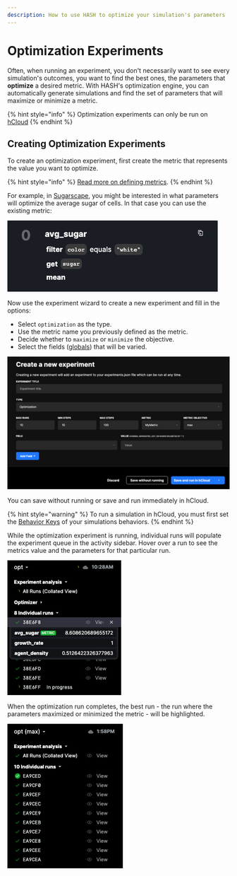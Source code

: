 ```yaml
---
description: How to use HASH to optimize your simulation's parameters
---
```


# Optimization Experiments

Often, when running an experiment, you don't necessarily want to see every simulation's outcomes, you want to find the best ones, the parameters that **optimize** a desired metric. With HASH's optimization engine, you can automatically generate simulations and find the set of parameters that will maximize or minimize a metric.

{% hint style="info" %}
Optimization experiments can only be run on [hCloud](../h.cloud.md)
{% endhint %}

## Creating Optimization Experiments

To create an optimization experiment, first create the metric that represents the value you want to optimize.

{% hint style="info" %}
[Read more on defining metrics](../views/analysis/metrics.md).
{% endhint %}

For example, in [Sugarscape](https://staging.hash.ai/@hash/sugarscape/stable), you might be interested in what parameters will optimize the average sugar of cells. In that case you can use the existing metric:

![Metric defined in Sugarscape](../../.gitbook/assets/image%20%2858%29.png)

Now use the experiment wizard to create a new experiment and fill in the options:

* Select `optimization` as the type.
* Use the metric name you previously defined as the metric.
* Decide whether to `maximize` or `minimize` the objective.
* Select the fields \([globals](../configuration/)\) that will be varied.

![](../../.gitbook/assets/image%20%2860%29%20%281%29.png)

You can save without running or save and run immediately in hCloud.

{% hint style="warning" %}
To run a simulation in hCloud, you must first set the [Behavior Keys](../behaviors/behavior-keys.md) of your simulations behaviors.
{% endhint %}

While the optimization experiment is running, individual runs will populate the experiment queue in the activity sidebar. Hover over a run to see the metrics value and the parameters for that particular run.

![In-progress optimization run](../../.gitbook/assets/image%20%2860%29.png)

When the optimization run completes, the best run - the run where the parameters maximized or minimized the metric - will be highlighted.

![](../../.gitbook/assets/image%20%2861%29.png)



